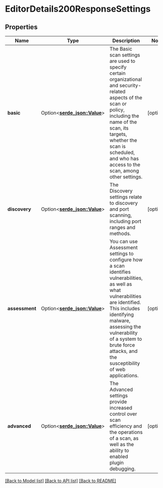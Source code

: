# EditorDetails200ResponseSettings

## Properties

Name | Type | Description | Notes
------------ | ------------- | ------------- | -------------
**basic** | Option<[**serde_json::Value**](.md)> | The Basic scan settings are used to specify certain organizational and security-related aspects of the scan or policy, including the name of the scan, its targets, whether the scan is scheduled, and who has access to the scan, among other settings. | [optional]
**discovery** | Option<[**serde_json::Value**](.md)> | The Discovery settings relate to discovery and port scanning, including port ranges and methods. | [optional]
**assessment** | Option<[**serde_json::Value**](.md)> | You can use Assessment settings to configure how a scan identifies vulnerabilities, as well as what vulnerabilities are identified. This includes identifying malware, assessing the vulnerability of a system to brute force attacks, and the susceptibility of web applications. | [optional]
**advanced** | Option<[**serde_json::Value**](.md)> | The Advanced settings provide increased control over scan efficiency and the operations of a scan, as well as the ability to enabled plugin debugging. | [optional]

[[Back to Model list]](../README.md#documentation-for-models) [[Back to API list]](../README.md#documentation-for-api-endpoints) [[Back to README]](../README.md)


